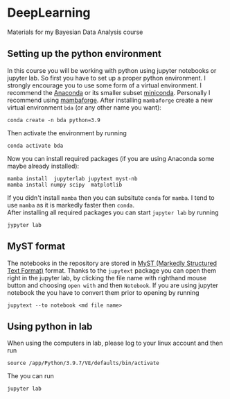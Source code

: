 # DeepLearning

Materials for my Bayesian Data Analysis course

## Setting up the python environment

In this course you will be working with python using jupyter notebooks or jupyter lab. So first you have to set up a proper python environment. I strongly encourage you to use some form of a virtual environment. I recommend the [Anaconda](https://docs.anaconda.com/anaconda/install/index.html) or its smaller subset [miniconda](https://docs.conda.io/en/latest/miniconda.html). Personally I recommend using 
[mambaforge](https://github.com/conda-forge/miniforge#mambaforge). 
After installing `mambaforge` create a new virtual environment `bda` (or any other name you want):

```
conda create -n bda python=3.9
```
Then activate the environment  by running
```
conda activate bda
```
Now you can install required packages (if you are using Anaconda some maybe already installed):

```
mamba install  jupyterlab jupytext myst-nb
mamba install numpy scipy  matplotlib
```
If you didn't install `mamba` then you can subsitute `conda` for `mamba`. I tend to use `mamba` as it is markedly faster then `conda`.  
After installing all required packages you can start `jupyter lab` by running 
```
jypyter lab
```

## MyST format

The notebooks in the repository are stored in [MyST (Markedly Structured Text Format)](https://myst-parser.readthedocs.io/en/latest/) format. Thanks to the `jupytext` package you can open them right in the jupyter lab, by clicking the file name with righthand mouse button and choosing `open with` and then `Notebook`. If you are using jupyter notebook the you have to convert them prior to opening by running   
```shell
jupytext --to notebook <md file name>
```

## Using python in lab

When using the computers in lab, please log to your linux account and then run
```
source /app/Python/3.9.7/VE/defaults/bin/activate
```
The you can run 
```
jupyter lab
```

